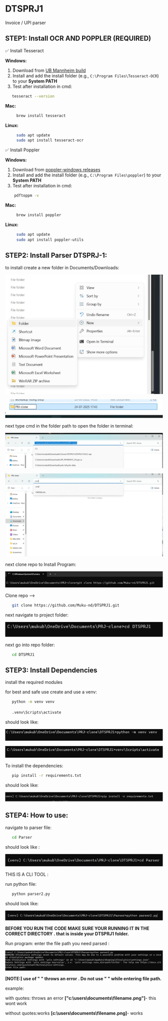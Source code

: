 # DTSPRJ1
Invoice / UPI parser



## STEP1: Install OCR AND POPPLER (REQUIRED) 
  ✅ Install Tesseract

   **Windows:**
   1. Download from [UB Mannheim build](https://github.com/UB-Mannheim/tesseract/wiki)
   2. Install and add the install folder (e.g., `C:\Program Files\Tesseract-OCR`) to your **System PATH**
   3. Test after installation in cmd:
      
   ```bash
      tesseract --version
   ```
      
   **Mac:**
   
  ```bash
       brew install tesseract
  ```

   **Linux:**

  ```bash
       sudo apt update
       sudo apt install tesseract-ocr
  ```
    
   ✅ Install  Poppler

   **Windows:**
   1. Download from [poppler-windows releases](https://github.com/oschwartz10612/poppler-windows/releases/)
   2. Install and add the install folder (e.g., `C:\Program Files\poppler`) to your **System PATH**
   3. Test after installation in cmd:
      
  ```bash
      pdftoppm -v
  ```
      
   **Mac:**
   
  ```bash
       brew install poppler
  ```

   **Linux:**

  ```bash
       sudo apt update
       sudo apt install poppler-utils
  ```




   
## STEP2: Install Parser DTSPRJ-1:

   to install create a new folder in Documents/Downloads:
   
   ![new folder screenshot](readme-assets/new-folder.jpeg)
   
   ![new folder screenshot2](readme-assets/new-folder-2.jpeg)


   next type cmd in the folder path to open the folder in terminal:
   
   ![cmd_screenshot](readme-assets/cmd_in_folder.jpeg)
   
   ![cmd_screenshot2](readme-assets/cmd_in_folder-2.jpeg)


   next clone repo to Install Program:
   
   ![cmd_clone](readme-assets/clone_repo.png)


   Clone repo -->
   ```bash
      git clone https://github.com/Muku-nd/DTSPRJ1.git
   ```

   next navigate to project folder:
   
   ![cmd_navigate](readme-assets/cmd_navigate.jpeg)

   next go into repo folder:
   ```bash
      cd DTSPRJ1
   ```




## STEP3: Install Dependencies
   install the required modules

   for best and safe use create and use a venv:

   ```bash
      python -m venv venv

      .venv\Scripts\activate
   ```
   should look like:
   
   ![venv](readme-assets/venv_create.jpeg)

   ![venv2](readme-assets/venv_activate.jpeg)

   To install the dependencies:

  ```bash
     pip install -r requirements.txt
  ```
  should look like:
  
  ![pip](readme-assets/pip_install.jpeg)




## STEP4: How to use:

   navigate to parser file:
   ```bash
      cd Parser
   ```
   should look like :
   
   ![Parser](readme-assets/Parser_folder.jpeg)

   
   THIS IS A CLI TOOL : 
   
   run python file:
   ```bash
      python parser2.py
   ```
   should look like:
   
   ![python run](readme-assets/python_run.jpeg)
   
   **BEFORE YOU RUN THE CODE MAKE SURE YOUR RUNNING IT IN THE CORRECT DIRECTORY . that is inside your DTSPRJ1 folder.**


   Run program: enter the file path you need parsed :
   
   ![App Screenshot](readme-assets/terminal_enter_file.jpeg)


**[NOTE:] use of " " throws an error . Do not use " " while entering file path.**

example: 

with quotes: throws an error
**["c:\users\documents\filename.png"]**- this wont work

without quotes:works
**[c:\users\documents\filename.png]**- works
